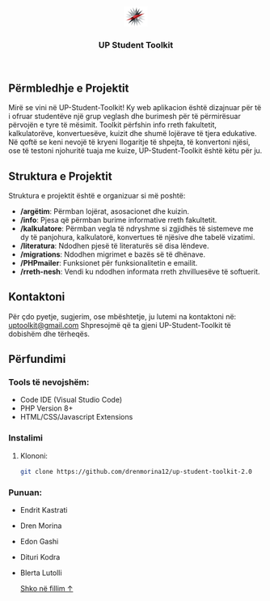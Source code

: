 <p align="center">
  <a>
    <img src="images/logo1.png" alt="Logo" height="40">
  </a>

<h3 align="center">UP Student Toolkit</h3>
</p><br>

## Përmbledhje e Projektit

Mirë se vini në UP-Student-Toolkit! Ky web aplikacion është dizajnuar për të i ofruar studentëve një grup veglash dhe burimesh për të përmirësuar përvojën e tyre të mësimit. Toolkit përfshin info rreth fakultetit, kalkulatorëve, konvertuesëve, kuizit dhe shumë lojërave të tjera edukative. Në qoftë se keni nevojë të kryeni llogaritje të shpejta, të konvertoni njësi, ose të testoni njohuritë tuaja me kuize, UP-Student-Toolkit është këtu për ju.

## Struktura e Projektit

Struktura e projektit është e organizuar si më poshtë:

- **/argëtim**: Përmban lojërat, asosacionet dhe kuizin.
- **/info**: Pjesa që përmban burime informative rreth fakultetit.
- **/kalkulatore**: Përmban vegla të ndryshme si zgjidhës të sistemeve me dy të panjohura, kalkulatorë, konvertues të njësive dhe tabelë vizatimi.
- **/literatura**: Ndodhen pjesë të literaturës së disa lëndeve.
- **/migrations**: Ndodhen migrimet e bazës së të dhënave.
- **/PHPmailer**: Funksionet për funksionalitetin e emailit.
- **/rreth-nesh**: Vendi ku ndodhen informata rreth zhvilluesëve të softuerit.

## Kontaktoni

Për çdo pyetje, sugjerim, ose mbështetje, ju lutemi na kontaktoni në: uptoolkit@gmail.com
Shpresojmë që ta gjeni UP-Student-Toolkit të dobishëm dhe tërheqës. 


## Përfundimi

### Tools të nevojshëm:

- Code IDE (Visual Studio Code)
- PHP Version 8+
- HTML/CSS/Javascript Extensions

### Instalimi

1. Klononi:
   ```bash
   git clone https://github.com/drenmorina12/up-student-toolkit-2.0

### Punuan:
- Endrit Kastrati
- Dren Morina
- Edon Gashi
- Dituri Kodra
- Blerta Lutolli


  <a href="#top">Shko në fillim ↑</a>
